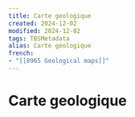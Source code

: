```yaml
---
title: Carte geologique
created: 2024-12-02
modified: 2024-12-02
tags: TBSMetadata
alias: Carte géologique
french:
- "[[8965 Geological maps]]"
---
```

# Carte geologique
